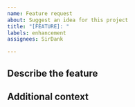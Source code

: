 ```yaml
---
name: Feature request
about: Suggest an idea for this project
title: "[FEATURE]: "
labels: enhancement
assignees: SirDank

---
```


## Describe the feature
<!--- A clear and concise description of the feature -->

## Additional context
<!--- Add any other context or screenshots about the feature request here. -->
